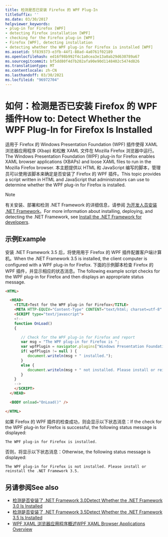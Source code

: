 ```yaml
---
title: 检测是否已安装 Firefox 的 WPF Plug-In
titleSuffix: ''
ms.date: 03/30/2017
helpviewer_keywords:
- plug-in for Firefox [WPF]
- detecting Firefox installation [WPF]
- checking for the Firefox plug-in [WPF]
- Firefox [WPF], detecting installation
- detecting whether the WPF plug-in for Firefox is installed [WPF]
ms.assetid: 5f839373-e3fb-44f1-88ad-4a0761f02189
ms.openlocfilehash: ed16f98b992f4c1a0cea3e13a0ab29d630789a67
ms.sourcegitcommit: bf5dd80f4d7b202afa90e90d1148402c5474d826
ms.translationtype: MT
ms.contentlocale: zh-CN
ms.lasthandoff: 03/30/2021
ms.locfileid: "96972704"
---
```

# <a name="how-to-detect-whether-the-wpf-plug-in-for-firefox-is-installed"></a><span data-ttu-id="e3f09-102">如何：检测是否已安装 Firefox 的 WPF 插件</span><span class="sxs-lookup"><span data-stu-id="e3f09-102">How to: Detect Whether the WPF Plug-In for Firefox Is Installed</span></span>

<span data-ttu-id="e3f09-103">适用于 Firefox 的 Windows Presentation Foundation (WPF) 插件使得 XAML 浏览器应用程序 (Xbap) 和松散 XAML 文件在 Mozilla Firefox 浏览器中运行。</span><span class="sxs-lookup"><span data-stu-id="e3f09-103">The Windows Presentation Foundation (WPF) plug-in for Firefox enables XAML browser applications (XBAPs) and loose XAML files to run in the Mozilla Firefox browser.</span></span> <span data-ttu-id="e3f09-104">本主题提供以 HTML 和 JavaScript 编写的脚本，管理员可以使用该脚本来确定是否安装了 Firefox 的 WPF 插件。</span><span class="sxs-lookup"><span data-stu-id="e3f09-104">This topic provides a script written in HTML and JavaScript that administrators can use to determine whether the WPF plug-in for Firefox is installed.</span></span>

> [!NOTE]
> <span data-ttu-id="e3f09-105">有关安装、部署和检测 .NET Framework 的详细信息，请参阅 [为开发人员安装 .NET Framework](/dotnet/framework/install/guide-for-developers)。</span><span class="sxs-lookup"><span data-stu-id="e3f09-105">For more information about installing, deploying, and detecting the .NET Framework, see [Install the .NET Framework for developers](/dotnet/framework/install/guide-for-developers).</span></span>

## <a name="example"></a><span data-ttu-id="e3f09-106">示例</span><span class="sxs-lookup"><span data-stu-id="e3f09-106">Example</span></span>

<span data-ttu-id="e3f09-107">安装 .NET Framework 3.5 后，将使用用于 Firefox 的 WPF 插件配置客户端计算机。</span><span class="sxs-lookup"><span data-stu-id="e3f09-107">When the .NET Framework 3.5 is installed, the client computer is configured with a WPF plug-in for Firefox.</span></span> <span data-ttu-id="e3f09-108">下面的示例脚本检查 Firefox 的 WPF 插件，并显示相应的状态消息。</span><span class="sxs-lookup"><span data-stu-id="e3f09-108">The following example script checks for the WPF plug-in for Firefox and then displays an appropriate status message.</span></span>

```html
<HTML>

  <HEAD>
    <TITLE>Test for the WPF plug-in for Firefox</TITLE>
    <META HTTP-EQUIV="Content-Type" CONTENT="text/html; charset=utf-8" />
    <SCRIPT type="text/javascript">
    <!--
    function OnLoad()
    {

       // Check for the WPF plug-in for Firefox and report
       var msg = "The WPF plug-in for Firefox is ";
       var wpfPlugin = navigator.plugins["Windows Presentation Foundation"];
       if( wpfPlugin != null ) {
          document.writeln(msg + " installed.");
       }
       else {
          document.writeln(msg + " not installed. Please install or reinstall the .NET Framework 3.5.");
       }
    }
    -->
    </SCRIPT>
  </HEAD>

  <BODY onload="OnLoad()" />

</HTML>
```

<span data-ttu-id="e3f09-109">如果 Firefox 的 WPF 插件的检查成功，则会显示以下状态消息：</span><span class="sxs-lookup"><span data-stu-id="e3f09-109">If the check for the WPF plug-in for Firefox is successful, the following status message is displayed:</span></span>

`The WPF plug-in for Firefox is installed.`

<span data-ttu-id="e3f09-110">否则，将显示以下状态消息：</span><span class="sxs-lookup"><span data-stu-id="e3f09-110">Otherwise, the following status message is displayed:</span></span>

`The WPF plug-in for Firefox is not installed. Please install or reinstall the .NET Framework 3.5.`

## <a name="see-also"></a><span data-ttu-id="e3f09-111">另请参阅</span><span class="sxs-lookup"><span data-stu-id="e3f09-111">See also</span></span>

- [<span data-ttu-id="e3f09-112">检测是否安装了 .NET Framework 3.0</span><span class="sxs-lookup"><span data-stu-id="e3f09-112">Detect Whether the .NET Framework 3.0 Is Installed</span></span>](how-to-detect-whether-the-net-framework-3-0-is-installed.md)
- [<span data-ttu-id="e3f09-113">检测是否安装了 .NET Framework 3.5</span><span class="sxs-lookup"><span data-stu-id="e3f09-113">Detect Whether the .NET Framework 3.5 Is Installed</span></span>](how-to-detect-whether-the-net-framework-3-5-is-installed.md)
- [<span data-ttu-id="e3f09-114">WPF XAML 浏览器应用程序概述</span><span class="sxs-lookup"><span data-stu-id="e3f09-114">WPF XAML Browser Applications Overview</span></span>](wpf-xaml-browser-applications-overview.md)
